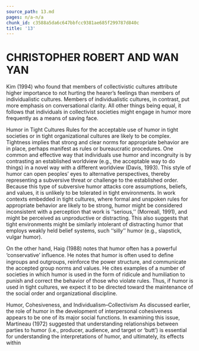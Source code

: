```yaml
---
source_path: 13.md
pages: n/a-n/a
chunk_id: c3588a5da6c647bbfcc9381ae685f299787d840c
title: '13'
---
```

# CHRISTOPHER ROBERT AND WAN YAN

Kim (1994) who found that members of collectivistic cultures attribute higher importance to not hurting the hearer’s feelings than members of individualistic cultures. Members of individualistic cultures, in contrast, put more emphasis on conversational clarity. All other things being equal, it follows that individuals in collectivist societies might engage in humor more frequently as a means of saving face.

Humor in Tight Cultures Rules for the acceptable use of humor in tight societies or in tight organizational cultures are likely to be complex. Tightness implies that strong and clear norms for appropriate behavior are in place, perhaps manifest as rules or bureaucratic procedures. One common and effective way that individuals use humor and incongruity is by contrasting an established worldview (e.g., the acceptable way to do things) in a novel way with a different worldview (Davis, 1993). This style of humor can open peoples’ eyes to alternative perspectives, thereby representing a subversive threat or challenge to the established order. Because this type of subversive humor attacks core assumptions, beliefs, and values, it is unlikely to be tolerated in tight environments. In work contexts embedded in tight cultures, where formal and unspoken rules for appropriate behavior are likely to be strong, humor might be considered inconsistent with a perception that work is ‘‘serious,’’ (Morreall, 1991), and might be perceived as unproductive or distracting. This also suggests that tight environments might be similarly intolerant of distracting humor that employs weakly held belief systems, such ‘‘silly’’ humor (e.g., slapstick, vulgar humor).

On the other hand, Haig (1988) notes that humor often has a powerful ‘conservative’ inﬂuence. He notes that humor is often used to deﬁne ingroups and outgroups, reinforce the power structure, and communicate the accepted group norms and values. He cites examples of a number of societies in which humor is used in the form of ridicule and humiliation to punish and correct the behavior of those who violate rules. Thus, if humor is used in tight cultures, we expect it to be directed toward the maintenance of the social order and organizational discipline.

Humor, Cohesiveness, and Individualism–Collectivism As discussed earlier, the role of humor in the development of interpersonal cohesiveness appears to be one of its major social functions. In examining this issue, Martineau (1972) suggested that understanding relationships between parties to humor (i.e., producer, audience, and target or ‘butt’) is essential for understanding the interpretations of humor, and ultimately, its effects within
